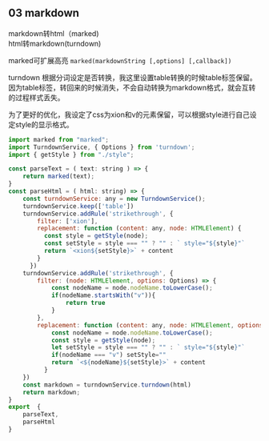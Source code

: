 ## 03 markdown 

markdown转html（marked)  
html转markdown(turndown)  

marked可扩展高亮
`marked(markdownString [,options] [,callback])`

turndown 根据分词设定是否转换，我这里设置table转换的时候table标签保留。因为table标签，转回来的时候消失，不会自动转换为markdown格式，就会互转的过程样式丢失。

为了更好的优化，我设定了css为xion和v的元素保留，可以根据style进行自己设定style的显示格式。

```js
import marked from "marked";
import TurndownService, { Options } from 'turndown';
import { getStyle } from "./style";

const parseText = ( text: string ) => {
    return marked(text);
}
const parseHtml = ( html: string) => {
    const turndownService: any = new TurndownService();
    turndownService.keep(['table'])
    turndownService.addRule('strikethrough', {
        filter: ['xion'],
        replacement: function (content: any, node: HTMLElement) {
          const style = getStyle(node);
          const setStyle = style === "" ? "" : ` style="${style}"`
          return `<xion${setStyle}>` + content
        }
      })
    turndownService.addRule('strikethrough', {
        filter: (node: HTMLElement, options: Options) => {
            const nodeName = node.nodeName.toLowerCase();
            if(nodeName.startsWith("v")){
                return true
            }
        },
        replacement: function (content: any, node: HTMLElement, options: Options) {
            const nodeName = node.nodeName.toLowerCase();
            const style = getStyle(node);
            let setStyle = style === "" ? "" : ` style="${style}"`
            if(nodeName === "v") setStyle=""
            return `<${nodeName}${setStyle}>` + content
          }
    })
    const markdown = turndownService.turndown(html)
    return markdown;
}
export  {
    parseText,
    parseHtml
}
```